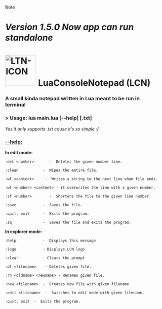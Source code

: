 > [!NOTE]
> # ***Version 1.5.0 Now app can run standalone***

# <img src="https://github.com/user-attachments/assets/7944a940-f10f-4fc3-af3b-c5ed0f2e3ea4" alt="LTN-ICON" width="100"> LuaConsoleNotepad (LCN)
### A small kinda notepad written in Lua meant to be run in terminal

### > Usage: lua main.lua [--help] [<filename>.txt]
*Yes it only supports .txt cause it's so simple :/*


### <ins>--help:</ins>
**In edit mode:**

    :del <number>       -  Deletes the given number line.

    :clean           -  Wipes the entire file.

    :wl <content>     -  Writes a string to the next line when file ends.

    :wl <number> <content> - it overwrites the line with a given number.

    :sf <number>        -  Shortens the file to the given line number.

    :save            -  Saves the file.

    :quit, exit      -  Exits the program.

    :sq              -  Saves the file and exits the program.

**In explorer mode:**

    :help            -  Displays this message

    :logo            - Displays LCN logo

    :clear           - Clears the prompt

    :df <filename>    - Deletes given file.

    :rn <oldname> <newname> - Renames given file.

    :new <filename>  -  Creates new file with given filename.

    :edit <filename>  -  Switches to edit mode with given filename.

    :quit, exit  -  Exits the program.
